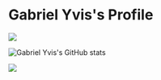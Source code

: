 # Gabriel Yvis's Profile

<a href="https://www.linkedin.com/in/gabriel-yvis-feitosa-6a4a99140" target="_blank"><img src="https://img.shields.io/badge/-LinkedIn-%230077B5?style=for-the-badge&logo=linkedin&logoColor=white" target="_blank"></a> 

![Gabriel Yvis's GitHub stats](https://github-readme-stats.vercel.app/api?username=gabriel-yvis&custom_title=Github%20Stats&border_radius=1rem&hide_border=1&show_icons=1&hide_rank=1)

<img src="https://github-readme-stats.vercel.app/api/top-langs/?username=gabriel-yvis&border_radius=1rem&hide_border=1"/>

<!-- [![Gabriel Yvis StackOverflow](https://github-readme-stackoverflow.vercel.app/?userID=20080625&layout=compact&theme=dark)](https://stackoverflow.com/users/20080625/gabriel-yvis) -->


<!-- ![GitHub Streak](https://github-readme-streak-stats.herokuapp.com/?user=gabriel-yvis&theme=dark) -->